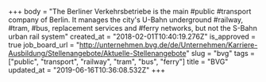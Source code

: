 +++
body = "The Berliner Verkehrsbetriebe is the main #public #transport company of Berlin. It manages the city's U-Bahn underground #railway, #tram, #bus, replacement services and #ferry networks, but not the S-Bahn urban rail system"
created_at = "2018-02-01T10:40:19.276Z"
is_approved = true
job_board_url = "http://unternehmen.bvg.de/de/Unternehmen/Karriere-Ausbildung/Stellenangebote/Aktuelle-Stellenangebote"
slug = "bvg"
tags = ["public", "transport", "railway", "tram", "bus", "ferry"]
title = "BVG"
updated_at = "2019-06-16T10:36:08.532Z"
+++
